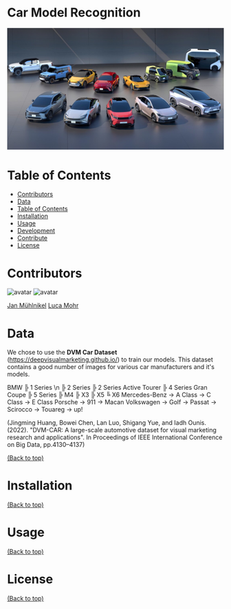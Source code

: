 # Car Model Recognition
![Banner](/src/header.jpg)

# Table of Contents
- [Contributors](#contributors)
- [Data](#data)
- [Table of Contents](#table-of-contents)
- [Installation](#installation)
- [Usage](#usage)
- [Development](#development)
- [Contribute](#contribute)
- [License](#license)

# Contributors
![avatar](https://images.weserv.nl/?url=avatars.githubusercontent.com/u/96066381?v=4&h=100&w=100&fit=cover&mask=circle&maxage=7d)  ![avatar](https://images.weserv.nl/?url=avatars.githubusercontent.com/u/96065475?v=4&h=100&w=100&fit=cover&mask=circle&maxage=7d)

[Jan Mühlnikel](https://github.com/JanMuehlnikel)    [Luca Mohr](https://github.com/Luca2732)

# Data
We chose to use the **DVM Car Dataset** (https://deepvisualmarketing.github.io/) to train our models. This dataset contains a good number of images for various car manufacturers and it's models. 

BMW
  ╠ 1 Series \n
  ╠ 2 Series
  ╠ 2 Series Active Tourer
  ╠ 4 Series Gran Coupe
  ╠ 5 Series
  ╠ M4
  ╠ X3
  ╠ X5
  ╚ X6
Mercedes-Benz
  -> A Class
  -> C Class
  -> E Class
Porsche
  -> 911
  -> Macan
Volkswagen
  -> Golf
  -> Passat
  -> Scirocco
  -> Touareg
  -> up!

(Jingming Huang, Bowei Chen, Lan Luo, Shigang Yue, and Iadh Ounis. (2022). "DVM-CAR: A large-scale automotive dataset for visual marketing research and applications". In Proceedings of IEEE International Conference on Big Data, pp.4130–4137)

[(Back to top)](#table-of-contents)

# Installation
[(Back to top)](#table-of-contents)

# Usage
[(Back to top)](#table-of-contents)

# License
[(Back to top)](#table-of-contents)
